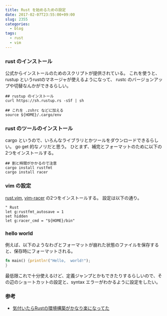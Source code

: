 ```yaml
---
title: Rust を始めるための設定
date: 2017-02-07T23:55:00+09:00
slug: 2355
categories:
  - blog
tags:
  - rust
  - vim
---
```



### rust のインストール

公式からインストールのためのスクリプトが提供されている。
これを使うと、rustup というrustのマネージャが使えるようになって、
rustc のバージョンアップや切替なんかができるらしい。

```
## rustup のインストール
curl https://sh.rustup.rs -sSf | sh

## これを .zshrc などに加える
source ${HOME}/.cargo/env
```

### rust のツールのインストール

cargo というので、いろんなライブラリとかツールをダウンロードできるらしい。
go get 的なノリだと思う。
ひとまず、補完とフォーマットのために以下の2つをインストールする。

```
## 割と時間がかかるので注意
cargo install rustfmt
cargo install racer
```

### vim の設定

[rust.vim](https://github.com/rust-lang/rust.vim), [vim-racer](https://github.com/racer-rust/vim-racer) の2つをインストールする。
設定は以下の通り。
```
" Rust
let g:rustfmt_autosave = 1
set hidden
let g:racer_cmd = "${HOME}/bin"
```

### hello world

例えば、以下のようなわざとフォーマットが崩れた状態のファイルを保存すると、保存時にフォーマットされる。
```rust
fn main() {println!("Hello,  world!");
}
```

最低限これで十分使えるけど、定義ジャンプとかもできたりするらしいので、その辺のショートカットの設定と、syntax エラーがわかるように設定をしたい。


### 参考

* [気付いたらRustの環境構築がかなり楽になってた](http://keens.github.io/blog/2016/12/29/kizuitararustnokankyoukouchikugakanarirakuninatteta/)
